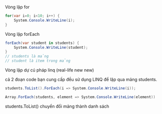Vòng lặp for

```c#
for(var i=0; i<10; i++) {
    System.Console.WriteLine(i);
}
```

Vòng lặp forEach

```c#
forEach(var student in students) {
    System.Console.WriteLine(student);
}
// students là mảng
// student là item trong mảng
```

Vòng lặp dự cú pháp linq (real-life new new)

cả 2 đoạn code bạn cung cấp đều sử dụng LINQ để lặp qua mảng students.

```c#
students.ToList().ForEach(i => System.Console.WriteLine(i));

Array.ForEach(students, element => System.Console.WriteLine(element))
```

students.ToList() chuyển đổi mảng thành danh sách
